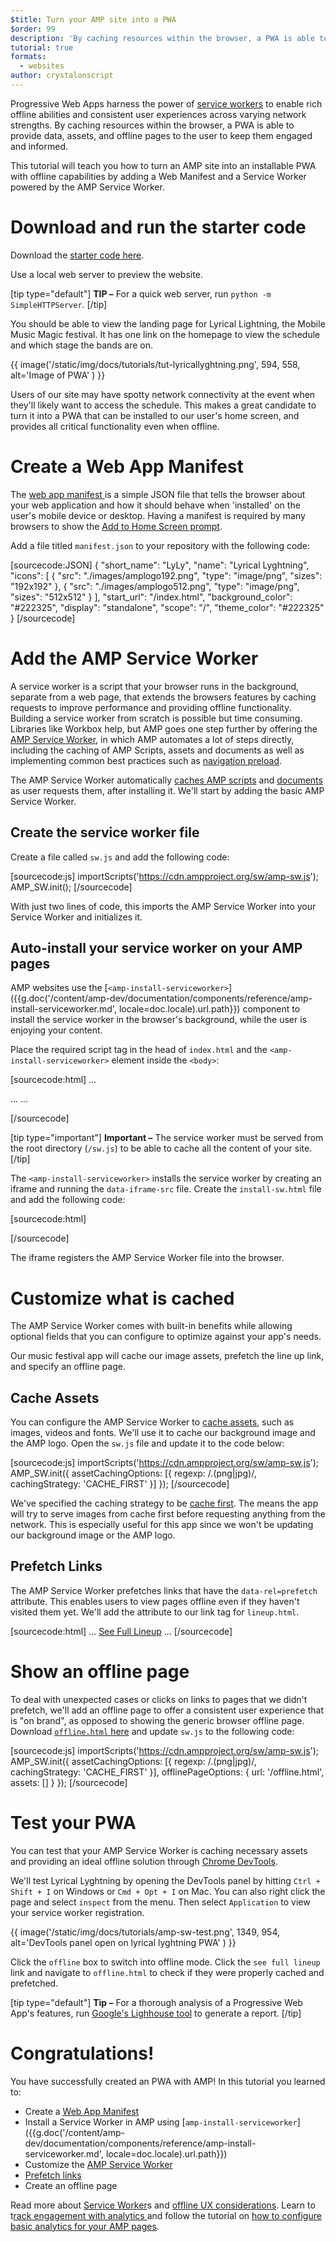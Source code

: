 ```yaml
---
$title: Turn your AMP site into a PWA
$order: 99
description: 'By caching resources within the browser, a PWA is able to provide data, assets, and offline pages to the user to keep them engaged and informed.'
tutorial: true
formats:
  - websites
author: crystalonscript
---
```


Progressive Web Apps harness the power of [service workers](https://developer.mozilla.org/en-US/docs/Web/API/Service_Worker_API) to enable rich offline abilities and consistent user experiences across varying network strengths.
By caching resources within the browser, a PWA is able to provide data, assets, and offline pages to the user to keep them engaged and informed.

This tutorial will teach you how to turn an AMP site into an installable PWA with offline capabilities by adding a Web Manifest and a Service Worker powered by the AMP Service Worker.


# Download and run the starter code

Download the [starter code here](/static/files/tutorials/amptopwa.zip).

Use a local web server to preview the website.

[tip type="default"]
**TIP –**  For a quick web server, run `python -m SimpleHTTPServer`.
[/tip]

You should be able to view the landing page for Lyrical Lightning, the Mobile Music Magic festival.
It has one link on the homepage to view the schedule and which stage the bands are on.

{{ image('/static/img/docs/tutorials/tut-lyricallyghtning.png', 594, 558, alt='Image of PWA' ) }}

Users of our site may have spotty network connectivity at the event when they'll likely want to access the schedule.
This makes a great candidate to turn it into a PWA that can be installed to our user's home screen, and provides all critical functionality even when offline.


# Create a Web App Manifest

The [web app manifest ](https://developers.google.com/web/fundamentals/web-app-manifest/)is a simple JSON file that tells the browser about your web application
and how it should behave when 'installed' on the user's mobile device or desktop. Having a manifest is required by many browsers to show the
[Add to Home Screen prompt](https://developers.google.com/web/fundamentals/app-install-banners/).

Add a file titled `manifest.json` to your repository with the following code:


[sourcecode:JSON]
{
 "short_name": "LyLy",
 "name": "Lyrical Lyghtning",
 "icons": [
   {
     "src": "./images/amplogo192.png",
     "type": "image/png",
     "sizes": "192x192"
   },
   {
     "src": "./images/amplogo512.png",
     "type": "image/png",
     "sizes": "512x512"
   }
 ],
 "start_url": "/index.html",
 "background_color": "#222325",
 "display": "standalone",
 "scope": "/",
 "theme_color": "#222325"
}
[/sourcecode]


# Add the AMP Service Worker

A service worker is a script that your browser runs in the background,
separate from a web page, that extends the browsers features by caching requests to improve performance and providing offline functionality.
Building a service worker from scratch is possible but time consuming.
Libraries like Workbox help, but AMP goes one step further by offering the [AMP Service Worker](https://github.com/ampproject/amp-sw),
in which AMP automates a lot of steps directly, including the caching of AMP Scripts, assets and documents
as well as implementing common best practices such as [navigation preload](https://developers.google.com/web/updates/2017/02/navigation-preload).

The AMP Service Worker automatically [caches AMP scripts](https://github.com/ampproject/amp-sw/tree/master/src/modules/amp-caching)
and [documents](https://github.com/ampproject/amp-sw/tree/master/src/modules/document-caching) as user requests them, after installing it.
We'll start by adding the basic AMP Service Worker.


## Create the service worker file

Create a file called `sw.js` and add the following code:

[sourcecode:js]
importScripts('https://cdn.ampproject.org/sw/amp-sw.js');
AMP_SW.init();
[/sourcecode]

With just two lines of code, this imports the AMP Service Worker into your Service Worker and initializes it.

## Auto-install your service worker on your AMP pages

AMP websites use the [`<amp-install-serviceworker>`]({{g.doc('/content/amp-dev/documentation/components/reference/amp-install-serviceworker.md', locale=doc.locale).url.path}})
component to install the service worker in the browser's background, while the user is enjoying your content.

Place the required script tag in the head of `index.html` and the `<amp-install-serviceworker>` element inside the `<body>`:

[sourcecode:html]
…
<script async custom-element="amp-install-serviceworker" src="https://cdn.ampproject.org/v0/amp-install-serviceworker-0.1.js"></script>
…
...
   <amp-install-serviceworker src="/sw.js"
           data-iframe-src="install-sw.html"
           layout="nodisplay">
   </amp-install-serviceworker>
</body>
[/sourcecode]

[tip type="important"]
 **Important –** The service worker must be served from the root directory (`/sw.js`) to be able to cache all the content of your site.
 [/tip]

The `<amp-install-serviceworker>` installs the service worker by creating an iframe and running the `data-iframe-src` file.
Create the `install-sw.html` file and add the following code:

[sourcecode:html]
<!doctype html>
<title>installing service worker</title>
<script type='text/javascript'>
 if('serviceWorker' in navigator) {
   navigator.serviceWorker.register('./sw.js');
 };
</script>
[/sourcecode]

The iframe registers the AMP Service Worker file into the browser.


# Customize what is cached

The AMP Service Worker comes with built-in benefits while allowing optional fields that you can configure to optimize against your app's needs.

Our music festival app will cache our image assets, prefetch the line up link, and specify an offline page.


## Cache Assets

You can configure the AMP Service Worker to [cache assets](https://github.com/ampproject/amp-sw/tree/master/src/modules/asset-caching),
such as images, videos and fonts. We'll use it to cache our background image and the AMP logo. Open the `sw.js` file and update it to the code below:

[sourcecode:js]
importScripts('https://cdn.ampproject.org/sw/amp-sw.js');
AMP_SW.init({
   assetCachingOptions: [{
       regexp: /\.(png|jpg)/,
       cachingStrategy: 'CACHE_FIRST'
     }]
});
[/sourcecode]


We've specified the caching strategy to be [cache first](https://developers.google.com/web/fundamentals/instant-and-offline/offline-cookbook/#cache-falling-back-to-network).
The means the app will try to serve images from cache first before requesting anything from the network. This is especially useful for this app since we won't be updating our background image or the AMP logo.


## Prefetch Links

The AMP Service Worker prefetches links that have the `data-rel=prefetch` attribute.
This enables users to view pages offline even if they haven't visited them yet. We'll add the attribute to our link tag for `lineup.html`.


[sourcecode:html]
...
<a href="/lineup.html" data-rel="prefetch">See Full Lineup</a>
...
[/sourcecode]



# Show an offline page

To deal with unexpected cases or clicks on links to pages that we didn't prefetch,
we'll add an offline page to offer a consistent user experience that is "on brand",
as opposed to showing the generic browser offline page.
Download [`offline.html` here](/static/files/tutorials/offline.zip) and update `sw.js` to the following code:

[sourcecode:js]
importScripts('https://cdn.ampproject.org/sw/amp-sw.js');
AMP_SW.init({
   assetCachingOptions: [{
       regexp: /\.(png|jpg)/,
       cachingStrategy: 'CACHE_FIRST'
     }],
     offlinePageOptions: {
       url: '/offline.html',
       assets: []
     }
});
[/sourcecode]

# Test your PWA

You can test that your AMP Service Worker is caching necessary assets and providing an ideal offline solution through [Chrome DevTools](https://developers.google.com/web/tools/chrome-devtools/progressive-web-apps).

We'll test Lyrical Lyghtning by opening the DevTools panel by hitting `Ctrl + Shift + I` on Windows or `Cmd + Opt + I` on Mac. You can also right click the page and select `inspect` from the menu. Then select `Application` to view your service worker registration.

{{ image('/static/img/docs/tutorials/amp-sw-test.png', 1349, 954, alt='DevTools panel open on lyrical lyghtning PWA' ) }}

Click the `offline` box to switch into offline mode. Click the `see full lineup` link and navigate to `offline.html` to check if they were properly cached and prefetched.


[tip type="default"]
 **Tip –** For a thorough analysis of a Progressive Web App's features, run [Google's Lighhouse tool](https://developers.google.com/web/ilt/pwa/lighthouse-pwa-analysis-tool) to generate a report.
 [/tip]


# Congratulations!

You have successfully created an PWA with AMP! In this tutorial you learned to:



*   Create a [Web App Manifest](https://developers.google.com/web/fundamentals/web-app-manifest/)
*   Install a Service Worker in AMP using [`amp-install-serviceworker`]({{g.doc('/content/amp-dev/documentation/components/reference/amp-install-serviceworker.md', locale=doc.locale).url.path}})
*   Customize the [AMP Service Worker ](https://amp.dev/documentation/guides-and-tutorials/optimize-and-measure/amp-as-pwa.html)
*   [Prefetch links ](https://developer.mozilla.org/en-US/docs/Web/HTTP/Link_prefetching_FAQ)
*   Create an offline page

Read more about [Service Worker](https://amp.dev/documentation/guides-and-tutorials/optimize-and-measure/amp-as-pwa.html)s and [offline UX considerations](https://developers.google.com/web/fundamentals/instant-and-offline/offline-ux). Learn to t[rack engagement with analytics ](https://amp.dev/documentation/guides-and-tutorials/optimize-measure/configure-analytics/index.html)and follow the tutorial on [how to configure basic analytics for your AMP pages](https://amp.dev/documentation/guides-and-tutorials/optimize-and-measure/tracking-engagement.html).
